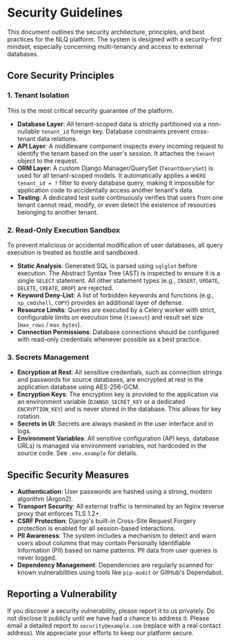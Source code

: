 # Security Guidelines

This document outlines the security architecture, principles, and best practices for the NLQ platform. The system is designed with a security-first mindset, especially concerning multi-tenancy and access to external databases.

## Core Security Principles

### 1. Tenant Isolation

This is the most critical security guarantee of the platform.

-   **Database Layer**: All tenant-scoped data is strictly partitioned via a non-nullable `tenant_id` foreign key. Database constraints prevent cross-tenant data relations.
-   **API Layer**: A middleware component inspects every incoming request to identify the tenant based on the user's session. It attaches the `tenant` object to the request.
-   **ORM Layer**: A custom Django Manager/QuerySet (`TenantQuerySet`) is used for all tenant-scoped models. It automatically applies a `WHERE tenant_id = ?` filter to every database query, making it impossible for application code to accidentally access another tenant's data.
-   **Testing**: A dedicated test suite continuously verifies that users from one tenant cannot read, modify, or even detect the existence of resources belonging to another tenant.

### 2. Read-Only Execution Sandbox

To prevent malicious or accidental modification of user databases, all query execution is treated as hostile and sandboxed.

-   **Static Analysis**: Generated SQL is parsed using `sqlglot` before execution. The Abstract Syntax Tree (AST) is inspected to ensure it is a single `SELECT` statement. All other statement types (e.g., `INSERT`, `UPDATE`, `DELETE`, `CREATE`, `DROP`) are rejected.
-   **Keyword Deny-List**: A list of forbidden keywords and functions (e.g., `xp_cmdshell`, `COPY`) provides an additional layer of defense.
-   **Resource Limits**: Queries are executed by a Celery worker with strict, configurable limits on execution time (`timeout`) and result set size (`max_rows` / `max_bytes`).
-   **Connection Permissions**: Database connections should be configured with read-only credentials whenever possible as a best practice.

### 3. Secrets Management

-   **Encryption at Rest**: All sensitive credentials, such as connection strings and passwords for source databases, are encrypted at rest in the application database using AES-256-GCM.
-   **Encryption Keys**: The encryption key is provided to the application via an environment variable (`DJANGO_SECRET_KEY` or a dedicated `ENCRYPTION_KEY`) and is never stored in the database. This allows for key rotation.
-   **Secrets in UI**: Secrets are always masked in the user interface and in logs.
-   **Environment Variables**: All sensitive configuration (API keys, database URLs) is managed via environment variables, not hardcoded in the source code. See `.env.example` for details.

## Specific Security Measures

-   **Authentication**: User passwords are hashed using a strong, modern algorithm (Argon2).
-   **Transport Security**: All external traffic is terminated by an Nginx reverse proxy that enforces TLS 1.2+.
-   **CSRF Protection**: Django's built-in Cross-Site Request Forgery protection is enabled for all session-based interactions.
-   **PII Awareness**: The system includes a mechanism to detect and warn users about columns that may contain Personally Identifiable Information (PII) based on name patterns. PII data from user queries is never logged.
-   **Dependency Management**: Dependencies are regularly scanned for known vulnerabilities using tools like `pip-audit` or GitHub's Dependabot.

## Reporting a Vulnerability

If you discover a security vulnerability, please report it to us privately. Do not disclose it publicly until we have had a chance to address it. Please email a detailed report to `security@example.com` (replace with a real contact address). We appreciate your efforts to keep our platform secure.
